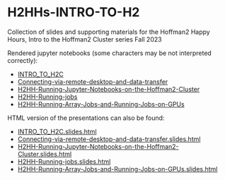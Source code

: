 # H2HHs-INTRO-TO-H2

Collection of slides and supporting materials for the Hoffman2 Happy Hours, Intro to the Hoffman2 Cluster series Fall 2023

Rendered jupyter notebooks (some characters may be not interpreted correctly):

- [INTRO_TO_H2C](https://github.com/ucla-oarc-hpc/H2HHs-INTRO-TO-H2/blob/master/INTRO_TO_H2C.ipynb)
- [Connecting-via-remote-desktop-and-data-transfer](https://github.com/ucla-oarc-hpc/H2HHs-INTRO-TO-H2/blob/master/Connecting-via-remote-desktop-and-data-transfer.ipynb)
- [H2HH-Running-Jupyter-Notebooks-on-the-Hoffman2-Cluster](https://github.com/ucla-oarc-hpc/H2HHs-INTRO-TO-H2/blob/master/H2HH-Running-Jupyter-Notebooks-on-the-Hoffman2-Cluster.ipynb)
- [H2HH-Running-jobs](https://github.com/ucla-oarc-hpc/H2HHs-INTRO-TO-H2/blob/master/H2HH-Running-jobs.ipynb)
- [H2HH-Running-Array-Jobs-and-Running-Jobs-on-GPUs](https://github.com/ucla-oarc-hpc/H2HHs-INTRO-TO-H2/blob/master/H2HH-Running-Array-Jobs-and-Running-Jobs-on-GPUs.ipynb)

HTML version of the presentations can also be found:

- [INTRO_TO_H2C.slides.html](https://public.hoffman2.idre.ucla.edu/systems/5EHNT/INTRO_TO_H2C.slides.htm)
- [Connecting-via-remote-desktop-and-data-transfer.slides.html](https://public.hoffman2.idre.ucla.edu/systems/5EHNT/Connecting-via-remote-desktop-and-data-transfer.slides.html)
- [H2HH-Running-Jupyter-Notebooks-on-the-Hoffman2-Cluster.slides.html](https://public.hoffman2.idre.ucla.edu/systems/5EHNT/H2HH-Running-Jupyter-Notebooks-on-the-Hoffman2-Cluster.slides.html)
- [H2HH-Running-jobs.slides.html](https://public.hoffman2.idre.ucla.edu/systems/5EHNT/H2HH-Running-jobs.slides.html)
- [H2HH-Running-Array-Jobs-and-Running-Jobs-on-GPUs.slides.html](https://public.hoffman2.idre.ucla.edu/systems/5EHNT/H2HH-Running-Array-Jobs-and-Running-Jobs-on-GPUs.slides.html)
